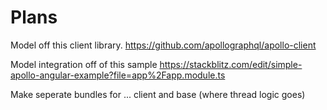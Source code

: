 
# Plans

Model off this client library.
https://github.com/apollographql/apollo-client

Model integration off of this sample
https://stackblitz.com/edit/simple-apollo-angular-example?file=app%2Fapp.module.ts


Make seperate bundles for ... client and base (where thread logic goes)